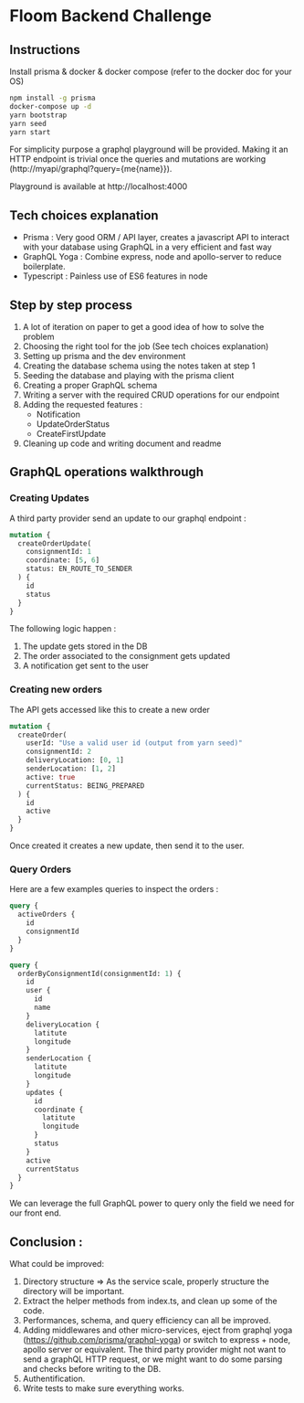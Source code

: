 # Floom Backend Challenge

## Instructions

Install prisma & docker & docker compose (refer to the docker doc for your OS)

```bash
npm install -g prisma
docker-compose up -d
yarn bootstrap
yarn seed
yarn start
```

For simplicity purpose a graphql playground will be provided.
Making it an HTTP endpoint is trivial once the queries and mutations are working (http://myapi/graphql?query={me{name}}).

Playground is available at http://localhost:4000

## Tech choices explanation

- Prisma : Very good ORM / API layer, creates a javascript API to interact with your database using GraphQL in a very efficient and fast way
- GraphQL Yoga : Combine express, node and apollo-server to reduce boilerplate.
- Typescript : Painless use of ES6 features in node

## Step by step process

1. A lot of iteration on paper to get a good idea of how to solve the problem
2. Choosing the right tool for the job (See tech choices explanation)
3. Setting up prisma and the dev environment
4. Creating the database schema using the notes taken at step 1
5. Seeding the database and playing with the prisma client
6. Creating a proper GraphQL schema
7. Writing a server with the required CRUD operations for our endpoint
8. Adding the requested features :
   - Notification
   - UpdateOrderStatus
   - CreateFirstUpdate
9. Cleaning up code and writing document and readme

## GraphQL operations walkthrough

### Creating Updates

A third party provider send an update to our graphql endpoint :

```graphql
mutation {
  createOrderUpdate(
    consignmentId: 1
    coordinate: [5, 6]
    status: EN_ROUTE_TO_SENDER
  ) {
    id
    status
  }
}
```

The following logic happen :

1. The update gets stored in the DB
2. The order associated to the consignment gets updated
3. A notification get sent to the user

### Creating new orders

The API gets accessed like this to create a new order

```graphql
mutation {
  createOrder(
    userId: "Use a valid user id (output from yarn seed)"
    consignmentId: 2
    deliveryLocation: [0, 1]
    senderLocation: [1, 2]
    active: true
    currentStatus: BEING_PREPARED
  ) {
    id
    active
  }
}
```

Once created it creates a new update, then send it to the user.

### Query Orders

Here are a few examples queries to inspect the orders :

```graphql
query {
  activeOrders {
    id
    consignmentId
  }
}
```

```graphql
query {
  orderByConsignmentId(consignmentId: 1) {
    id
    user {
      id
      name
    }
    deliveryLocation {
      latitute
      longitude
    }
    senderLocation {
      latitute
      longitude
    }
    updates {
      id
      coordinate {
        latitute
        longitude
      }
      status
    }
    active
    currentStatus
  }
}
```

We can leverage the full GraphQL power to query only the field we need for our front end.

## Conclusion :

What could be improved:

1. Directory structure => As the service scale, properly structure the directory will be important.
2. Extract the helper methods from index.ts, and clean up some of the code.
3. Performances, schema, and query efficiency can all be improved.
4. Adding middlewares and other micro-services, eject from graphql yoga (https://github.com/prisma/graphql-yoga) or switch to express + node, apollo server or equivalent. The third party provider might not want to send a graphQL HTTP request, or we might want to do some parsing and checks before writing to the DB.
5. Authentification.
6. Write tests to make sure everything works.
